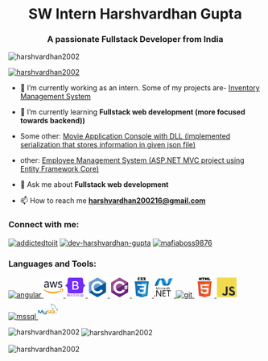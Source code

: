 <h1 align="center">SW Intern Harshvardhan Gupta</h1>
<h3 align="center">A passionate Fullstack Developer from India</h3>

<p align="left"> <img src="https://komarev.com/ghpvc/?username=harshvardhan2002&label=Profile%20views&color=0e75b6&style=flat" alt="harshvardhan2002" /> </p>

<p align="left"> <a href="https://github.com/ryo-ma/github-profile-trophy"><img src="https://github-profile-trophy.vercel.app/?username=harshvardhan2002" alt="harshvardhan2002" /></a> </p>

- 🔭 I’m currently working as an intern. Some of my projects are- [Inventory Management System](https://github.com/harshvardhan2002/InventoryManagementSystem)

- 🌱 I’m currently learning **Fullstack web development (more focused towards backend))**

- Some other: [Movie Application Console with DLL (implemented serialization that stores information in given json file)](https://github.com/harshvardhan2002/MovieAppMiniProject)

- other: [Employee Management System (ASP.NET MVC project using Entity Framework Core)](https://github.com/harshvardhan2002/EmployeeMVCWithEFCore)

- 💬 Ask me about **Fullstack web development**

- 📫 How to reach me **harshvardhan200216@gmail.com**

<h3 align="left">Connect with me:</h3>
<p align="left">
<a href="https://twitter.com/addictedtoiit" target="blank"><img align="center" src="https://raw.githubusercontent.com/rahuldkjain/github-profile-readme-generator/master/src/images/icons/Social/twitter.svg" alt="addictedtoiit" height="30" width="40" /></a>
<a href="https://linkedin.com/in/dev-harshvardhan-gupta" target="blank"><img align="center" src="https://raw.githubusercontent.com/rahuldkjain/github-profile-readme-generator/master/src/images/icons/Social/linked-in-alt.svg" alt="dev-harshvardhan-gupta" height="30" width="40" /></a>
<a href="https://instagram.com/mafiaboss9876" target="blank"><img align="center" src="https://raw.githubusercontent.com/rahuldkjain/github-profile-readme-generator/master/src/images/icons/Social/instagram.svg" alt="mafiaboss9876" height="30" width="40" /></a>
</p>

<h3 align="left">Languages and Tools:</h3>
<p align="left"> <a href="https://angular.io" target="_blank" rel="noreferrer"> <img src="https://angular.io/assets/images/logos/angular/angular.svg" alt="angular" width="40" height="40"/> </a> <a href="https://aws.amazon.com" target="_blank" rel="noreferrer"> <img src="https://raw.githubusercontent.com/devicons/devicon/master/icons/amazonwebservices/amazonwebservices-original-wordmark.svg" alt="aws" width="40" height="40"/> </a> <a href="https://getbootstrap.com" target="_blank" rel="noreferrer"> <img src="https://raw.githubusercontent.com/devicons/devicon/master/icons/bootstrap/bootstrap-plain-wordmark.svg" alt="bootstrap" width="40" height="40"/> </a> <a href="https://www.cprogramming.com/" target="_blank" rel="noreferrer"> <img src="https://raw.githubusercontent.com/devicons/devicon/master/icons/c/c-original.svg" alt="c" width="40" height="40"/> </a> <a href="https://www.w3schools.com/cs/" target="_blank" rel="noreferrer"> <img src="https://raw.githubusercontent.com/devicons/devicon/master/icons/csharp/csharp-original.svg" alt="csharp" width="40" height="40"/> </a> <a href="https://www.w3schools.com/css/" target="_blank" rel="noreferrer"> <img src="https://raw.githubusercontent.com/devicons/devicon/master/icons/css3/css3-original-wordmark.svg" alt="css3" width="40" height="40"/> </a> <a href="https://dotnet.microsoft.com/" target="_blank" rel="noreferrer"> <img src="https://raw.githubusercontent.com/devicons/devicon/master/icons/dot-net/dot-net-original-wordmark.svg" alt="dotnet" width="40" height="40"/> </a> <a href="https://git-scm.com/" target="_blank" rel="noreferrer"> <img src="https://www.vectorlogo.zone/logos/git-scm/git-scm-icon.svg" alt="git" width="40" height="40"/> </a> <a href="https://www.w3.org/html/" target="_blank" rel="noreferrer"> <img src="https://raw.githubusercontent.com/devicons/devicon/master/icons/html5/html5-original-wordmark.svg" alt="html5" width="40" height="40"/> </a> <a href="https://developer.mozilla.org/en-US/docs/Web/JavaScript" target="_blank" rel="noreferrer"> <img src="https://raw.githubusercontent.com/devicons/devicon/master/icons/javascript/javascript-original.svg" alt="javascript" width="40" height="40"/> </a> <a href="https://www.microsoft.com/en-us/sql-server" target="_blank" rel="noreferrer"> <img src="https://www.svgrepo.com/show/303229/microsoft-sql-server-logo.svg" alt="mssql" width="40" height="40"/> </a> <a href="https://www.mysql.com/" target="_blank" rel="noreferrer"> <img src="https://raw.githubusercontent.com/devicons/devicon/master/icons/mysql/mysql-original-wordmark.svg" alt="mysql" width="40" height="40"/> </a> </p>

<p><img align="left" src="https://github-readme-stats.vercel.app/api/top-langs?username=harshvardhan2002&show_icons=true&locale=en&layout=compact" alt="harshvardhan2002" /></p>

<p>&nbsp;<img align="center" src="https://github-readme-stats.vercel.app/api?username=harshvardhan2002&show_icons=true&locale=en" alt="harshvardhan2002" /></p>

<p><img align="center" src="https://github-readme-streak-stats.herokuapp.com/?user=harshvardhan2002&" alt="harshvardhan2002" /></p>
